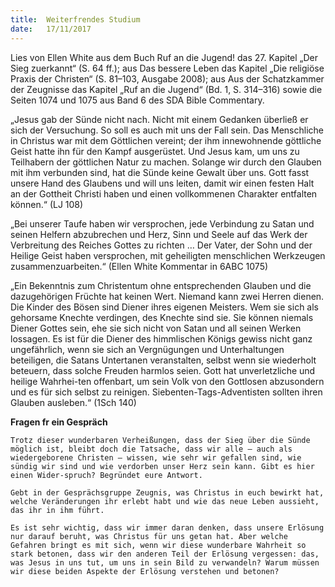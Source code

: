 ```yaml
---
title:  Weiterfrendes Studium
date:   17/11/2017
---
```


Lies von Ellen White aus dem Buch Ruf an die Jugend! das 27. Kapitel „Der Sieg zuerkannt“ (S. 64 ff.); aus Das bessere Leben das Kapitel „Die religiöse Praxis der Christen“ (S. 81–103, Ausgabe 2008); aus Aus der Schatzkammer der Zeugnisse das Kapitel „Ruf an die Jugend“ (Bd. 1, S. 314–316) sowie die Seiten 1074 und 1075 aus Band 6 des SDA Bible Commentary.

„Jesus gab der Sünde nicht nach. Nicht mit einem Gedanken überließ er sich der Versuchung. So soll es auch mit uns der Fall sein. Das Menschliche in Christus war mit dem Göttlichen vereint; der ihm innewohnende göttliche Geist hatte ihn für den Kampf ausgerüstet. Und Jesus kam, um uns zu Teilhabern der göttlichen Natur zu machen. Solange wir durch den Glauben mit ihm verbunden sind, hat die Sünde keine Gewalt über uns. Gott fasst unsere Hand des Glaubens und will uns leiten, damit wir einen festen Halt an der Gottheit Christi haben und einen vollkommenen Charakter entfalten können.“ (LJ 108)

„Bei unserer Taufe haben wir versprochen, jede Verbindung zu Satan und seinen Helfern abzubrechen und Herz, Sinn und Seele auf das Werk der Verbreitung des Reiches Gottes zu richten … Der Vater, der Sohn und der Heilige Geist haben versprochen, mit geheiligten menschlichen Werkzeugen zusammenzuarbeiten.“ (Ellen White Kommentar in 6ABC 1075)

„Ein Bekenntnis zum Christentum ohne entsprechenden Glauben und die dazugehörigen Früchte hat keinen Wert. Niemand kann zwei Herren dienen. Die Kinder des Bösen sind Diener ihres eigenen Meisters. Wem sie sich als gehorsame Knechte verdingen, des Knechte sind sie. Sie können niemals Diener Gottes sein, ehe sie sich nicht von Satan und all seinen Werken lossagen. Es ist für die Diener des himmlischen Königs gewiss nicht ganz ungefährlich, wenn sie sich an Vergnügungen und Unterhaltungen beteiligen, die Satans Untertanen veranstalten, selbst wenn sie wiederholt beteuern, dass solche Freuden harmlos seien. Gott hat unverletzliche und heilige Wahrhei-ten offenbart, um sein Volk von den Gottlosen abzusondern und es für sich selbst zu reinigen. Siebenten-Tags-Adventisten sollten ihren Glauben ausleben.“ (1Sch 140)

**Fragen fr ein Gespräch**

`Trotz dieser wunderbaren Verheißungen, dass der Sieg über die Sünde möglich ist, bleibt doch die Tatsache, dass wir alle – auch als wiedergeborene Christen – wissen, wie sehr wir gefallen sind, wie sündig wir sind und wie verdorben unser Herz sein kann. Gibt es hier einen Wider-spruch? Begründet eure Antwort.`

`Gebt in der Gesprächsgruppe Zeugnis, was Christus in euch bewirkt hat, welche Veränderungen ihr erlebt habt und wie das neue Leben aussieht, das ihr in ihm führt.`

`Es ist sehr wichtig, dass wir immer daran denken, dass unsere Erlösung nur darauf beruht, was Christus für uns getan hat. Aber welche Gefahren bringt es mit sich, wenn wir diese wunderbare Wahrheit so stark betonen, dass wir den anderen Teil der Erlösung vergessen: das, was Jesus in uns tut, um uns in sein Bild zu verwandeln? Warum müssen wir diese beiden Aspekte der Erlösung verstehen und betonen?`
